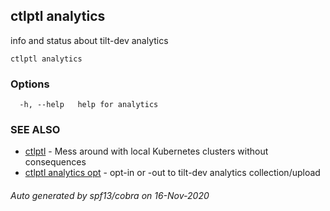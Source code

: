 ## ctlptl analytics

info and status about tilt-dev analytics

```
ctlptl analytics
```

### Options

```
  -h, --help   help for analytics
```

### SEE ALSO

* [ctlptl](ctlptl.md)	 - Mess around with local Kubernetes clusters without consequences
* [ctlptl analytics opt](ctlptl_analytics_opt.md)	 - opt-in or -out to tilt-dev analytics collection/upload

###### Auto generated by spf13/cobra on 16-Nov-2020
